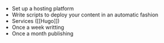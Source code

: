 - Set up a hosting platform
- Write scripts to deploy your content in an automatic fashion
- Services ([[Hugo]])
- Once a week writting
- Once a month publishing